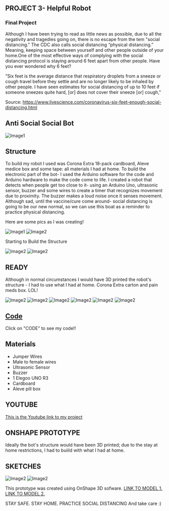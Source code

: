 ## PROJECT 3- Helpful Robot
### Final Project

Although I have been trying to read as little news as possible, due to all the negativity and tragedies going on, there is no escape from the tem "social distancing." The CDC also calls social distancing “physical distancing.” Meaning, keeping space between yourself and other people outside of your home.One of the most effective ways of complying with the social distancing protocol is staying around 6 feet apart from other people. Have you ever wondered why 6 feet? 

"Six feet is the average distance that respiratory droplets from a sneeze or cough travel before they settle and are no longer likely to be inhaled by other people. I have seen estimates for social distancing of up to 10 feet if someone sneezes quite hard, [or] does not cover their sneeze [or] cough,"

Source: https://www.livescience.com/coronavirus-six-feet-enough-social-distancing.html

## Anti Social Social Bot

![Image1](/bot1.JPG)
 

## Structure

To build my robot I used was Corona Extra 18-pack cardboard, Aleve medice box and some tape: all materials I had at home. To build the electronic part of the bot- I used the Arduino software for the code and Arduino hardware to make the code come to life. I created a robot that detects when people get too close to it- using an Arduino Uno, ultrasonic sensor, buzzer and some wires to create a timer that recognizes movement due to proximity. The buzzer makes a loud noise once it senses movement. Although sad, until the vaccine/cure come around- social distancing is going to be our new normal, so we can use this boat as a reminder to practice physical distancing. 

Here are some pics as I was creating! 

![Image1](/bot2.JPG)
![Image2](/bot3.JPG)

Starting to Build the Structure 

![Image2](/bot4.JPG)
![Image2](/bot5.JPG)

## READY 

Although in normal circumstances I would have 3D printed the robot's structure - I had to use what I had at home. Corona Extra carton and pain meds box. LOL! 

![Image2](/bot6.JPG)
![Image2](/bot7.JPG)
![Image2](/bot8.JPG)
![Image2](/bot9.JPG)
![Image2](/bot10.JPG)
![Image2](/bot11.JPG)


## [Code](/final_buzz2.ino)
Click on "CODE" to see my code!! 


## Materials

* Jumper Wires
* Male to female wires
* Ultrasonic Sensor 
* Buzzer
* 1 Elegoo UNO R3
* Cardboard 
* Aleve pill box

## YOUTUBE

[This is the Youtube link to my project](https://youtu.be/8GHer7EE9Ng "Timer Youtube Video")

## ONSHAPE PROTOTYPE

Ideally the bot's structure would have been 3D printed; due to the stay at home restrictions, I had to buiild with what I had at home. 

## SKETCHES

![Image2](/bot11.jpg)
![Image2](/bot11.jpg)

This prototype was created using OnShape 3D sofware. 
[LINK TO MODEL 1.](https://cad.onshape.com/documents/d780f9b8ae0755e8dbeccf70/w/7e81615f628c4dcbf6d9d4b7/e/ceafea7e4762c8bab4347b22 "OnShape Design")
[LINK TO MODEL 2.](https://cad.onshape.com/documents/a644334745ff52fc3cf67c19/w/13a91709be8899794e148783/e/294e2cfecec14f6d399c936b "OnShape Design")


STAY SAFE. STAY HOME. PRACTICE SOCIAL DISTANCING And take care :) 

